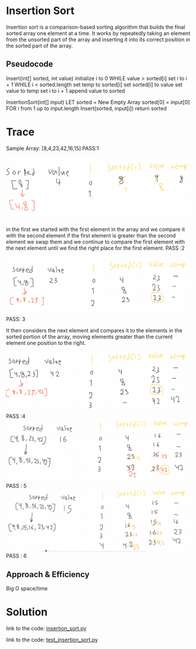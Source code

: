 # Insertion Sort

Insertion sort is a comparison-based sorting algorithm that builds the final sorted array one element at a time. It works by repeatedly taking an element from the unsorted part of the array and inserting it into its correct position in the sorted part of the array.

## Pseudocode

Insert(int[] sorted, int value)
  initialize i to 0
  WHILE value > sorted[i]
    set i to i + 1
  WHILE i < sorted.length
    set temp to sorted[i]
    set sorted[i] to value
    set value to temp
    set i to i + 1
  append value to sorted

InsertionSort(int[] input)
  LET sorted = New Empty Array
  sorted[0] = input[0]
  FOR i from 1 up to input.length
    Insert(sorted, input[i])
  return sorted

# Trace 

Sample Array: [8,4,23,42,16,15]
PASS:1

![Alt text](<image/page 1.PNG>)

in the first we started with the first element in the array and we compare it with the second element if the first element is greater than the second element we swap them and we continue to compare the first element with the next element until we find the right place for the first element.
PASS :2

![Alt text](<image/page 2.PNG>)
PASS: 3 

It then considers the next element and compares it to the elements in the sorted portion of the array, moving elements greater than the current element one position to the right.


![Alt text](<image/page 3.PNG>)
PASS :4
![Alt text](<image/page 4.PNG>)
PASS : 5
![Alt text](<image/page 5.PNG>)
PASS : 6

## Approach & Efficiency
Big O 
space/time

# Solution

link to the code: <a href="#insertion_sort.py">insertion_sort.py</a>

link to the code: <a href="#test_insertion_sort.py">test_insertion_sort.py</a>